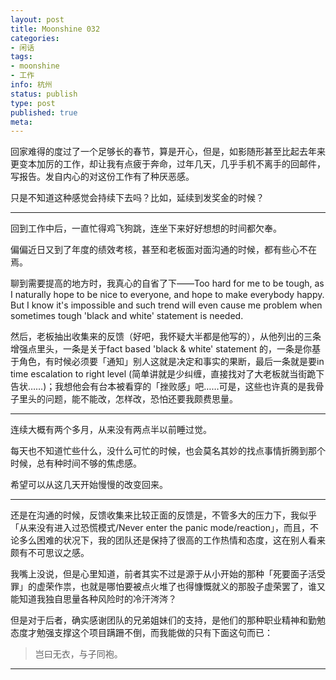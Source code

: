```yaml
---
layout: post
title: Moonshine 032 
categories:
- 闲话
tags:
- moonshine
- 工作
info: 杭州
status: publish
type: post
published: true
meta:
---
```


回家难得的度过了一个足够长的春节，算是开心，但是，如影随形甚至比起去年来更变本加厉的工作，却让我有点疲于奔命，过年几天，几乎手机不离手的回邮件，写报告。发自内心的对这份工作有了种厌恶感。

只是不知道这种感觉会持续下去吗？比如，延续到发奖金的时候？

----

回到工作中后，一直忙得鸡飞狗跳，连坐下来好好想想的时间都欠奉。

偏偏近日又到了年度的绩效考核，甚至和老板面对面沟通的时候，都有些心不在焉。

聊到需要提高的地方时，我真心的自省了下——Too hard for me to be tough, as I naturally hope to be nice to everyone, and hope to make everybody happy. But I know it's impossible and such trend will even cause me problem when sometimes tough 'black and white' statement is needed. 

然后，老板抽出收集来的反馈（好吧，我怀疑大半都是他写的），从他列出的三条增强点里头，一条是关于fact based 'black & white' statement 的，一条是你基于角色，有时候必须要「通知」别人这就是决定和事实的果断，最后一条就是要in time escalation to right level (简单讲就是少纠缠，直接找对了大老板就当街跪下告状……)；我想他会有台本被看穿的「挫败感」吧……可是，这些也许真的是我骨子里头的问题，能不能改，怎样改，恐怕还要我颇费思量。

----

连续大概有两个多月，从来没有两点半以前睡过觉。

每天也不知道忙些什么，没什么可忙的时候，也会莫名其妙的找点事情折腾到那个时候，总有种时间不够的焦虑感。

希望可以从这几天开始慢慢的改变回来。

----

还是在沟通的时候，反馈收集来比较正面的反馈是，不管多大的压力下，我似乎「从来没有进入过恐慌模式/Never enter the panic mode/reaction」，而且，不论多么困难的状况下，我的团队还是保持了很高的工作热情和态度，这在别人看来颇有不可思议之感。

我嘴上没说，但是心里知道，前者其实不过是源于从小开始的那种「死要面子活受罪」的虚荣作祟，也就是哪怕要被点火堆了也得慷慨就义的那股子虚荣罢了，谁又能知道我独自思量各种风险时的冷汗涔涔？

但是对于后者，确实感谢团队的兄弟姐妹们的支持，是他们的那种职业精神和勤勉态度才勉强支撑这个项目蹒跚不倒，而我能做的只有下面这句而已：

> 岂曰无衣，与子同袍。

----






